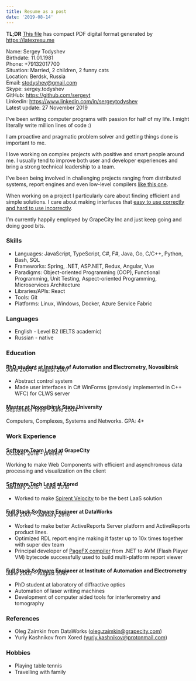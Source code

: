 ```yaml
---
title: Resume as a post
date: '2019-08-14'
---
```


__TL;DR__ [This file](./resume.pdf) has compact PDF digital format generated by https://latexresu.me

Name: Sergey Todyshev<br>
Birthdate: 11.01.1981<br>
Phone: +79132017700<br>
Situation: Married, 2 children, 2 funny cats<br>
Location: Berdsk, Russia<br>
Email: stodyshev@gmail.com<br>
Skype: sergey.todyshev<br>
GitHub: https://github.com/sergeyt<br>
Linkedin: https://www.linkedin.com/in/sergeytodyshev<br>
Latest update: 27 November 2019<br>

I've been writing computer programs with passion for half of my life.
I might literally write million lines of code :)

I am proactive and pragmatic problem solver and getting things done is important to me.

I love working on complex projects with positive and smart people around me.
I usually tend to improve both user and developer experiences and bring a strong technical leadership to a team.

I've been being involved in challenging projects ranging from distributed systems, report engines and even low-level compilers [like this one](https://github.com/GrapeCity/pagefx).

When working on a project I particularly care about finding efficient and simple solutions.
I care about making interfaces that [easy to use correctly and hard to use incorrectly](https://www.aristeia.com/Papers/IEEE_Software_JulAug_2004_revised.htm).

I’m currently happily employed by GrapeCity Inc and just keep going and doing good bits.

### Skills

* Languages: JavaScript, TypeScript, C#, F#, Java, Go, C/C++, Python, Bash, SQL
* Frameworks: Spring, .NET, ASP.NET, Redux, Angular, Vue
* Paradigms: Object-oriented Programming (OOP), Functional Programming, Unit Testing, Aspect-oriented Programming, Microservices Architecture
* Libraries/APIs: React
* Tools: Git
* Platforms: Linux, Windows, Docker, Azure Service Fabric

### Languages

* English - Level B2 (IELTS academic)
* Russian - native

### Education

#### PhD student at Institute of Automation and Electrometry, Novosibirsk
<p style="margin-top:-28px;color:var(--textLink);">June 2004  –  August 2007</p>

* Abstract control system
* Made user interfaces in C# WinForms (previosly implemented in C++ WFC) for CLWS server

#### Master at Novosibirsk State University
<p style="margin-top:-28px;color:var(--textLink);">September 1999  –  June 2004</p>

Computers, Complexes, Systems and Networks. GPA: 4+

### Work Experience

#### Software Team Lead at GrapeCity
<p style="margin-top:-28px;color:var(--textLink);">October 2018 - present</p>

Working to make Web Components with efficient and asynchronous data processing and visualization on the client

#### Software Tech Lead at Xored
<p style="margin-top:-28px;color:var(--textLink);">January 2016 - June 2018</p>

* Worked to make [Spirent Velocity](https://www.spirent.com/products/velocity) to be the best LaaS solution

#### Full Stack Software Engineer at DataWorks
<p style="margin-top:-28px;color:var(--textLink);">June 2007 - January 2016</p>

* Worked to make better ActiveReports Server platform and ActiveReports product lines.
* Optimized RDL report engine making it faster up to 10x times together with super dev team
* Principal developer of [PageFX compiler](https://github.com/GrapeCity/pagefx) from .NET to AVM (Flash Player VM) bytecode successfully used to build multi-platform report viewer

#### Full Stack Software Engineer at Institute of Automation and Electrometry
<p style="margin-top:-28px;color:var(--textLink);">June 2002 - August 2007</p>

* PhD student at laboratory of diffractive optics
* Automation of laser writing machines
* Development of computer aided tools for interferometry and tomography

### References
* Oleg Zaimkin from DataWorks (oleg.zaimkin@grapecity.com)
* Yuriy Kashnikov from Xored (yuriy.kashnikov@protonmail.com)

### Hobbies
* Playing table tennis
* Travelling with family
